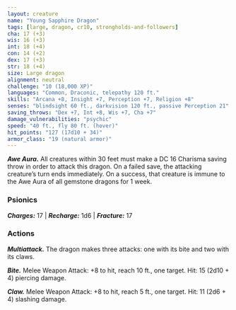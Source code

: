 ```yaml
---
layout: creature
name: "Young Sapphire Dragon"
tags: [large, dragon, cr10, strongholds-and-followers]
cha: 17 (+3)
wis: 16 (+3)
int: 18 (+4)
con: 14 (+2)
dex: 17 (+3)
str: 18 (+4)
size: Large dragon
alignment: neutral
challenge: "10 (18,000 XP)"
languages: "Common, Draconic, telepathy 120 ft."
skills: "Arcana +8, Insight +7, Perception +7, Religion +8"
senses: "blindsight 60 ft., darkvision 120 ft., passive Perception 21"
saving_throws: "Dex +7, Int +8, Wis +7, Cha +7"
damage_vulnerabilities: "psychic"
speed: "40 ft., fly 80 ft. (hover)"
hit_points: "127 (17d10 + 34)"
armor_class: "19 (natural armor)"
---
```


***Awe Aura.*** All creatures within 30 feet must
make a DC 16 Charisma saving throw in order to
attack this dragon. On a failed save, the attacking
creature’s turn ends immediately. On a success,
that creature is immune to the Awe Aura of all
gemstone dragons for 1 week.

### Psionics

***Charges:*** 17 | ***Recharge:*** 1d6 | ***Fracture:*** 17

### Actions

***Multiattack.*** The dragon makes three attacks: one
with its bite and two with its claws.

***Bite.*** Melee Weapon Attack: +8 to hit, reach 10 ft.,
one target. Hit: 15 (2d10 + 4) piercing damage.

***Claw.*** Melee Weapon Attack: +8 to hit, reach 5 ft.,
one target. Hit: 11 (2d6 + 4) slashing damage.
